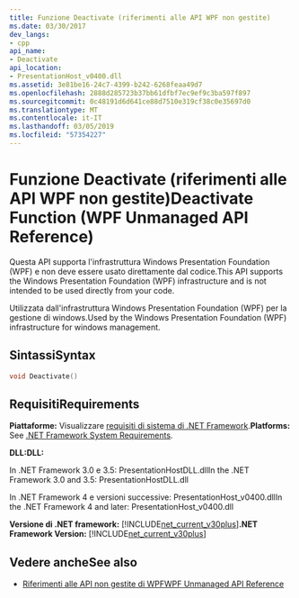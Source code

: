 ```yaml
---
title: Funzione Deactivate (riferimenti alle API WPF non gestite)
ms.date: 03/30/2017
dev_langs:
- cpp
api_name:
- Deactivate
api_location:
- PresentationHost_v0400.dll
ms.assetid: 3e81be16-24c7-4399-b242-6268feaa49d7
ms.openlocfilehash: 2888d285723b37bb61dfbf7ec9ef9c3ba597f897
ms.sourcegitcommit: 0c48191d6d641ce88d7510e319cf38c0e35697d0
ms.translationtype: MT
ms.contentlocale: it-IT
ms.lasthandoff: 03/05/2019
ms.locfileid: "57354227"
---
```

# <a name="deactivate-function-wpf-unmanaged-api-reference"></a><span data-ttu-id="e91c3-102">Funzione Deactivate (riferimenti alle API WPF non gestite)</span><span class="sxs-lookup"><span data-stu-id="e91c3-102">Deactivate Function (WPF Unmanaged API Reference)</span></span>
<span data-ttu-id="e91c3-103">Questa API supporta l'infrastruttura Windows Presentation Foundation (WPF) e non deve essere usato direttamente dal codice.</span><span class="sxs-lookup"><span data-stu-id="e91c3-103">This API supports the Windows Presentation Foundation (WPF) infrastructure and is not intended to be used directly from your code.</span></span>  
  
 <span data-ttu-id="e91c3-104">Utilizzata dall'infrastruttura Windows Presentation Foundation (WPF) per la gestione di windows.</span><span class="sxs-lookup"><span data-stu-id="e91c3-104">Used by the Windows Presentation Foundation (WPF) infrastructure for windows management.</span></span>  
  
## <a name="syntax"></a><span data-ttu-id="e91c3-105">Sintassi</span><span class="sxs-lookup"><span data-stu-id="e91c3-105">Syntax</span></span>  
  
```cpp  
void Deactivate()  
```  
  
## <a name="requirements"></a><span data-ttu-id="e91c3-106">Requisiti</span><span class="sxs-lookup"><span data-stu-id="e91c3-106">Requirements</span></span>  
 <span data-ttu-id="e91c3-107">**Piattaforme:** Visualizzare [requisiti di sistema di .NET Framework](../../get-started/system-requirements.md).</span><span class="sxs-lookup"><span data-stu-id="e91c3-107">**Platforms:** See [.NET Framework System Requirements](../../get-started/system-requirements.md).</span></span>  
  
 <span data-ttu-id="e91c3-108">**DLL:**</span><span class="sxs-lookup"><span data-stu-id="e91c3-108">**DLL:**</span></span>  
  
 <span data-ttu-id="e91c3-109">In .NET Framework 3.0 e 3.5: PresentationHostDLL.dll</span><span class="sxs-lookup"><span data-stu-id="e91c3-109">In the .NET Framework 3.0 and 3.5: PresentationHostDLL.dll</span></span>  
  
 <span data-ttu-id="e91c3-110">In .NET Framework 4 e versioni successive: PresentationHost_v0400.dll</span><span class="sxs-lookup"><span data-stu-id="e91c3-110">In the .NET Framework 4 and later: PresentationHost_v0400.dll</span></span>  
  
 <span data-ttu-id="e91c3-111">**Versione di .NET framework:** [!INCLUDE[net_current_v30plus](../../../../includes/net-current-v30plus-md.md)]</span><span class="sxs-lookup"><span data-stu-id="e91c3-111">**.NET Framework Version:** [!INCLUDE[net_current_v30plus](../../../../includes/net-current-v30plus-md.md)]</span></span>  
  
## <a name="see-also"></a><span data-ttu-id="e91c3-112">Vedere anche</span><span class="sxs-lookup"><span data-stu-id="e91c3-112">See also</span></span>
- [<span data-ttu-id="e91c3-113">Riferimenti alle API non gestite di WPF</span><span class="sxs-lookup"><span data-stu-id="e91c3-113">WPF Unmanaged API Reference</span></span>](wpf-unmanaged-api-reference.md)
